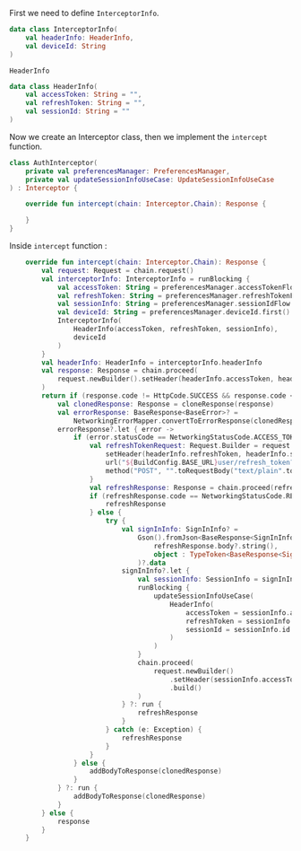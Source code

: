 First we need to define ```InterceptorInfo```.

```kotlin
data class InterceptorInfo(
    val headerInfo: HeaderInfo,
    val deviceId: String
)
```

```HeaderInfo```
```kotlin
data class HeaderInfo(
    val accessToken: String = "",
    val refreshToken: String = "",
    val sessionId: String = ""
)
```

Now we create an Interceptor class, then we implement the ```intercept``` function.

```kotlin
class AuthInterceptor(
    private val preferencesManager: PreferencesManager,
    private val updateSessionInfoUseCase: UpdateSessionInfoUseCase
) : Interceptor {

    override fun intercept(chain: Interceptor.Chain): Response {

    }
}
```

Inside ```intercept``` function :
```kotlin
    override fun intercept(chain: Interceptor.Chain): Response {
        val request: Request = chain.request()
        val interceptorInfo: InterceptorInfo = runBlocking {
            val accessToken: String = preferencesManager.accessTokenFlow.first()
            val refreshToken: String = preferencesManager.refreshTokenFlow.first()
            val sessionInfo: String = preferencesManager.sessionIdFlow.first()
            val deviceId: String = preferencesManager.deviceId.first()
            InterceptorInfo(
                HeaderInfo(accessToken, refreshToken, sessionInfo),
                deviceId
            )
        }
        val headerInfo: HeaderInfo = interceptorInfo.headerInfo
        val response: Response = chain.proceed(
            request.newBuilder().setHeader(headerInfo.accessToken, headerInfo.sessionId).build()
        )
        return if (response.code != HttpCode.SUCCESS && response.code < HttpCode.SERVER_ERROR) {
            val clonedResponse: Response = cloneResponse(response)
            val errorResponse: BaseResponse<BaseError>? =
                NetworkingErrorMapper.convertToErrorResponse(clonedResponse.body?.string())
            errorResponse?.let { error ->
                if (error.statusCode == NetworkingStatusCode.ACCESS_TOKEN_EXPIRED) {
                    val refreshTokenRequest: Request.Builder = request.newBuilder().apply {
                        setHeader(headerInfo.refreshToken, headerInfo.sessionId)
                        url("${BuildConfig.BASE_URL}user/refresh_token?deviceId=${interceptorInfo.deviceId}")
                        method("POST", "".toRequestBody("text/plain".toMediaTypeOrNull()))
                    }
                    val refreshResponse: Response = chain.proceed(refreshTokenRequest.build())
                    if (refreshResponse.code == NetworkingStatusCode.REFRESH_TOKEN_EXPIRED) {
                        refreshResponse
                    } else {
                        try {
                            val signInInfo: SignInInfo? =
                                Gson().fromJson<BaseResponse<SignInInfo>>(
                                    refreshResponse.body?.string(),
                                    object : TypeToken<BaseResponse<SignInInfo>>() {}.type
                                )?.data
                            signInInfo?.let {
                                val sessionInfo: SessionInfo = signInInfo.sessionInfo
                                runBlocking {
                                    updateSessionInfoUseCase(
                                        HeaderInfo(
                                            accessToken = sessionInfo.accessToken,
                                            refreshToken = sessionInfo.refreshToken,
                                            sessionId = sessionInfo.id
                                        )
                                    )
                                }
                                chain.proceed(
                                    request.newBuilder()
                                        .setHeader(sessionInfo.accessToken, sessionInfo.id)
                                        .build()
                                )
                            } ?: run {
                                refreshResponse
                            }
                        } catch (e: Exception) {
                            refreshResponse
                        }
                    }
                } else {
                    addBodyToResponse(clonedResponse)
                }
            } ?: run {
                addBodyToResponse(clonedResponse)
            }
        } else {
            response
        }
    }

```







